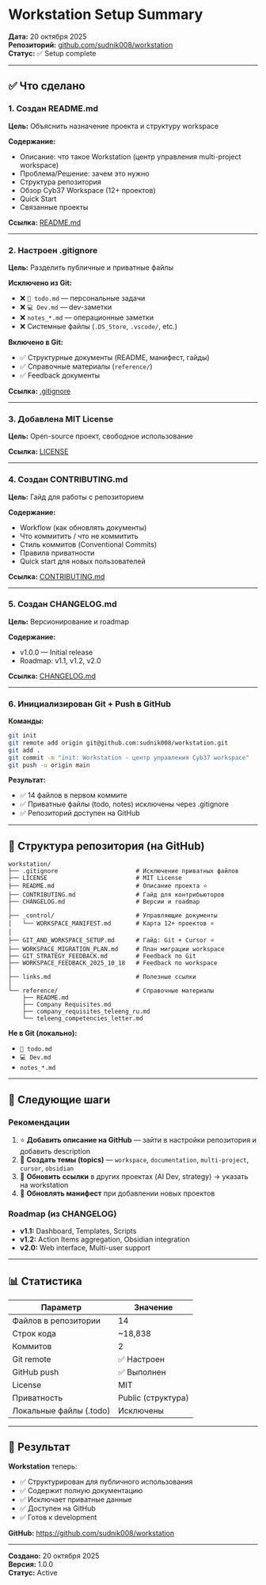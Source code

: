 # Workstation Setup Summary

**Дата:** 20 октября 2025  
**Репозиторий:** [github.com/sudnik008/workstation](https://github.com/sudnik008/workstation)  
**Статус:** ✅ Setup complete

---

## ✅ Что сделано

### 1. Создан README.md
**Цель:** Объяснить назначение проекта и структуру workspace

**Содержание:**
- Описание: что такое Workstation (центр управления multi-project workspace)
- Проблема/Решение: зачем это нужно
- Структура репозитория
- Обзор Cyb37 Workspace (12+ проектов)
- Quick Start
- Связанные проекты

**Ссылка:** [README.md](🎛️%20workstation/README.md)

---

### 2. Настроен .gitignore
**Цель:** Разделить публичные и приватные файлы

**Исключено из Git:**
- ❌ `🚩 todo.md` — персональные задачи
- ❌ `💻 Dev.md` — dev-заметки
- ❌ `notes_*.md` — операционные заметки
- ❌ Системные файлы (`.DS_Store`, `.vscode/`, etc.)

**Включено в Git:**
- ✅ Структурные документы (README, манифест, гайды)
- ✅ Справочные материалы (`reference/`)
- ✅ Feedback документы

**Ссылка:** [.gitignore](./.gitignore)

---

### 3. Добавлена MIT License
**Цель:** Open-source проект, свободное использование

**Ссылка:** [LICENSE](./LICENSE)

---

### 4. Создан CONTRIBUTING.md
**Цель:** Гайд для работы с репозиторием

**Содержание:**
- Workflow (как обновлять документы)
- Что коммитить / что не коммитить
- Стиль коммитов (Conventional Commits)
- Правила приватности
- Quick start для новых пользователей

**Ссылка:** [CONTRIBUTING.md](./CONTRIBUTING.md)

---

### 5. Создан CHANGELOG.md
**Цель:** Версионирование и roadmap

**Содержание:**
- v1.0.0 — Initial release
- Roadmap: v1.1, v1.2, v2.0

**Ссылка:** [CHANGELOG.md](./CHANGELOG.md)

---

### 6. Инициализирован Git + Push в GitHub

**Команды:**
```bash
git init
git remote add origin git@github.com:sudnik008/workstation.git
git add .
git commit -m "init: Workstation - центр управления Cyb37 workspace"
git push -u origin main
```

**Результат:**
- ✅ 14 файлов в первом коммите
- ✅ Приватные файлы (todo, notes) исключены через .gitignore
- ✅ Репозиторий доступен на GitHub

---

## 📂 Структура репозитория (на GitHub)

```
workstation/
├── .gitignore                      # Исключение приватных файлов
├── LICENSE                         # MIT License
├── README.md                       # Описание проекта ⭐
├── CONTRIBUTING.md                 # Гайд для контрибьюторов
├── CHANGELOG.md                    # Версии и roadmap
│
├── _control/                       # Управляющие документы
│   └── WORKSPACE_MANIFEST.md       # Карта 12+ проектов ⭐
│
├── GIT_AND_WORKSPACE_SETUP.md      # Гайд: Git + Cursor ⭐
├── WORKSPACE_MIGRATION_PLAN.md     # План миграции workspace
├── GIT_STRATEGY_FEEDBACK.md        # Feedback по Git
├── WORKSPACE_FEEDBACK_2025_10_18   # Feedback по workspace
│
├── links.md                        # Полезные ссылки
│
└── reference/                      # Справочные материалы
    ├── README.md
    ├── Company Requisites.md
    ├── company_requisites_teleeng_ru.md
    └── teleeng_competencies_letter.md
```

**Не в Git (локально):**
- `🚩 todo.md`
- `💻 Dev.md`
- `notes_*.md`

---

## 🎯 Следующие шаги

### Рекомендации
1. ⭐ **Добавить описание на GitHub** — зайти в настройки репозитория и добавить description
2. 📌 **Создать темы (topics)** — `workspace`, `documentation`, `multi-project`, `cursor`, `obsidian`
3. 🔗 **Обновить ссылки** в других проектах (AI Dev, strategy) → указать на workstation
4. 📝 **Обновлять манифест** при добавлении новых проектов

### Roadmap (из CHANGELOG)
- **v1.1:** Dashboard, Templates, Scripts
- **v1.2:** Action Items aggregation, Obsidian integration
- **v2.0:** Web interface, Multi-user support

---

## 📊 Статистика

| Параметр                | Значение           |
| ----------------------- | ------------------ |
| Файлов в репозитории    | 14                 |
| Строк кода              | ~18,838            |
| Коммитов                | 2                  |
| Git remote              | ✅ Настроен        |
| GitHub push             | ✅ Выполнен        |
| License                 | MIT                |
| Приватность             | Public (структура) |
| Локальные файлы (.todo) | Исключены          |

---

## 🎉 Результат

**Workstation** теперь:
- ✅ Структурирован для публичного использования
- ✅ Содержит полную документацию
- ✅ Исключает приватные данные
- ✅ Доступен на GitHub
- ✅ Готов к development

**GitHub:** https://github.com/sudnik008/workstation

---

**Создано:** 20 октября 2025  
**Версия:** 1.0.0  
**Статус:** Active

